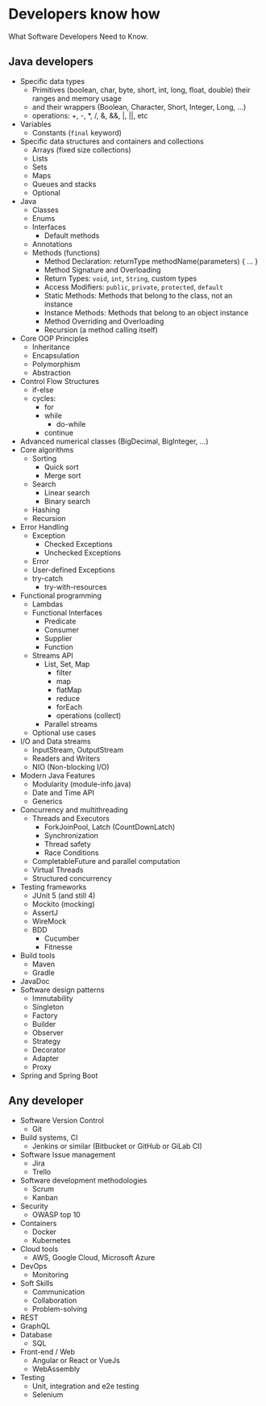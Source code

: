 # Developers know how

What Software Developers Need to Know.

## Java developers

* Specific data types
    * Primitives (boolean, char, byte, short, int, long, float, double) their ranges and memory usage
    * and their wrappers (Boolean, Character, Short, Integer, Long, ...)
    * operations: +, -, *, /, &, &&, |, ||, etc
* Variables
    * Constants (`final` keyword)
* Specific data structures and containers and collections
    * Arrays (fixed size collections)
    * Lists
    * Sets
    * Maps
    * Queues and stacks
    * Optional
* Java
    * Classes
    * Enums
    * Interfaces
        * Default methods
    * Annotations
    * Methods (functions)
        * Method Declaration: returnType methodName(parameters) { ... }
        * Method Signature and Overloading
        * Return Types: `void`, `int`, `String`, custom types
        * Access Modifiers: `public`, `private`, `protected`, `default`
        * Static Methods: Methods that belong to the class, not an instance
        * Instance Methods: Methods that belong to an object instance
        * Method Overriding and Overloading
        * Recursion (a method calling itself)
* Core OOP Principles
    * Inheritance
    * Encapsulation
    * Polymorphism
    * Abstraction
* Control Flow Structures
    * if-else
    * cycles:
        * for
        * while
            * do-while
        * continue
* Advanced numerical classes (BigDecimal, BigInteger, ...)
* Core algorithms
    * Sorting
        * Quick sort
        * Merge sort
    * Search
        * Linear search
        * Binary search
    * Hashing
    * Recursion
* Error Handling
    * Exception
        * Checked Exceptions
        * Unchecked Exceptions
    * Error
    * User-defined Exceptions
    * try-catch
        * try-with-resources
* Functional programming
    * Lambdas
    * Functional Interfaces
        * Predicate
        * Consumer
        * Supplier
        * Function
    * Streams API
        * List, Set, Map
            * filter
            * map
            * flatMap
            * reduce
            * forEach
            * operations (collect)
        * Parallel streams
    * Optional use cases
* I/O and Data streams
    * InputStream, OutputStream
    * Readers and Writers
    * NIO (Non-blocking I/O)
* Modern Java Features
    * Modularity (module-info.java)
    * Date and Time API
    * Generics
* Concurrency and multithreading
    * Threads and Executors
        * ForkJoinPool, Latch (CountDownLatch)
        * Synchronization
        * Thread safety
        * Race Conditions
    * CompletableFuture and parallel computation
    * Virtual Threads
    * Structured concurrency
* Testing frameworks
    * JUnit 5 (and still 4)
    * Mockito (mocking)
    * AssertJ
    * WireMock
    * BDD
        * Cucumber
        * Fitnesse
* Build tools
    * Maven
    * Gradle
* JavaDoc
* Software design patterns
    * Immutability
    * Singleton
    * Factory
    * Builder
    * Observer
    * Strategy
    * Decorator
    * Adapter
    * Proxy
* Spring and Spring Boot

## Any developer

* Software Version Control
    * Git
* Build systems, CI
    * Jenkins or similar (Bitbucket or GitHub or GiLab CI)
* Software Issue management
    * Jira
    * Trello
* Software development methodologies
    * Scrum
    * Kanban
* Security
    * OWASP top 10
* Containers
    * Docker
    * Kubernetes
* Cloud tools
    * AWS, Google Cloud, Microsoft Azure
* DevOps
    * Monitoring
* Soft Skills
    * Communication
    * Collaboration
    * Problem-solving
* REST
* GraphQL
* Database
    * SQL
* Front-end / Web
    * Angular or React or VueJs
    * WebAssembly
* Testing
    * Unit, integration and e2e testing
    * Selenium
